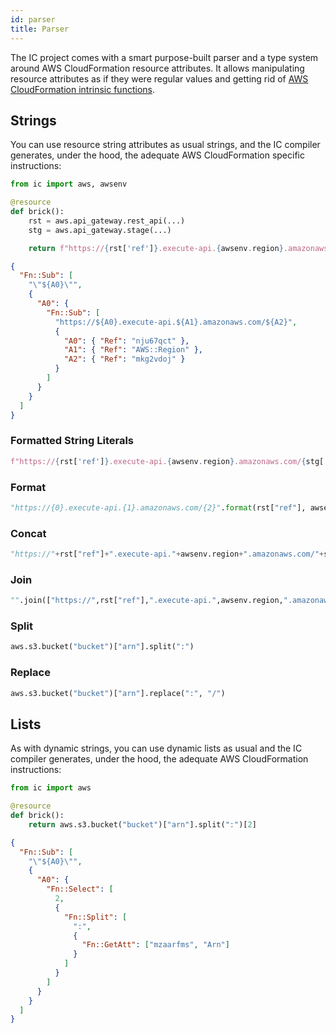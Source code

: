 ```yaml
---
id: parser
title: Parser
---
```


The IC project comes with a smart purpose-built parser and a type system
around AWS CloudFormation resource attributes. It allows manipulating
resource attributes as if they were regular values and getting rid of
[AWS CloudFormation intrinsic functions][cfn-intrinsic].

## Strings

You can use resource string attributes as usual strings, and the IC
compiler generates, under the hood, the adequate AWS CloudFormation
specific instructions:

```python
from ic import aws, awsenv

@resource
def brick():
    rst = aws.api_gateway.rest_api(...)
    stg = aws.api_gateway.stage(...)

    return f"https://{rst['ref']}.execute-api.{awsenv.region}.amazonaws.com/{stg['ref']}"
```

```json
{
  "Fn::Sub": [
    "\"${A0}\"",
    {
      "A0": {
        "Fn::Sub": [
          "https://${A0}.execute-api.${A1}.amazonaws.com/${A2}",
          {
            "A0": { "Ref": "nju67qct" },
            "A1": { "Ref": "AWS::Region" },
            "A2": { "Ref": "mkg2vdoj" }
          }
        ]
      }
    }
  ]
}
```

### Formatted String Literals

```python
f"https://{rst['ref']}.execute-api.{awsenv.region}.amazonaws.com/{stg['ref']}"
```

### Format

```python
"https://{0}.execute-api.{1}.amazonaws.com/{2}".format(rst["ref"], awsenv.region, stg["ref"])
```

### Concat

```python
"https://"+rst["ref"]+".execute-api."+awsenv.region+".amazonaws.com/"+stg["ref"]
```

### Join

```python
"".join(["https://",rst["ref"],".execute-api.",awsenv.region,".amazonaws.com/",stg["ref"]])
```

### Split

```python
aws.s3.bucket("bucket")["arn"].split(":")
```

### Replace

```python
aws.s3.bucket("bucket")["arn"].replace(":", "/")
```

## Lists

As with dynamic strings, you can use dynamic lists as usual and the IC
compiler generates, under the hood, the adequate AWS CloudFormation
instructions:

```python
from ic import aws

@resource
def brick():
    return aws.s3.bucket("bucket")["arn"].split(":")[2]
```

```json
{
  "Fn::Sub": [
    "\"${A0}\"",
    {
      "A0": {
        "Fn::Select": [
          2,
          {
            "Fn::Split": [
              ":",
              {
                "Fn::GetAtt": ["mzaarfms", "Arn"]
              }
            ]
          }
        ]
      }
    }
  ]
}
```

[cfn-intrinsic]: https://docs.aws.amazon.com/AWSCloudFormation/latest/UserGuide/intrinsic-function-reference.html
